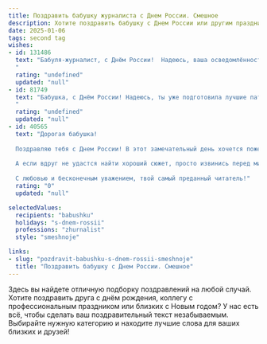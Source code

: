 ```yaml
---
title: Поздравить бабушку журналиста с Днем России. Смешное
description: Хотите поздравить бабушку с Днем России или другим праздником? Наш ИИ создаст незабываемое поздравление, а вы обязательно выделитесь среди других.  
date: 2025-01-06
tags: second tag
wishes:
- id: 131486
  text: "Бабуля-журналист, с Днём России!  Надеюсь, ваша осведомлённость о происходящих событиях в стране настолько высока, что вы уже успели написать эксклюзивный репортаж о том, как великолепно отпраздновали этот день *и сколько пирожков съели*!  Пусть  ваша жизнь будет такой же яркой и интересной, как лучшие заголовки в вашей газете (ну или блоге – в наше время всё возможно!). С праздником!
  "
  rating: "undefined"
  updated: "null"
- id: 81749
  text: "Бабушка, с Днём России! Надеюсь, ты уже подготовила лучшие патриотичные заголовки для своей любимой газеты - \"Вести из огорода\"! 😉
  "
  rating: "undefined"
  updated: "null"
- id: 40565
  text: "Дорогая бабушка!
  
  Поздравляю тебя с Днем России! В этот замечательный день хочется пожелать, чтобы твоя жизнь была яркой и насыщенной, как заголовки в лучших газетах! Как настоящий журналист, пусть все твои дни будут полны интересных сюжетов, чтобы даже самые скучные моменты превращались в захватывающие репортажи!
  
  А если вдруг не удастся найти хороший сюжет, просто извинись перед миром и скажи, что у тебя был \"репортаж на дому\" о том, как вкусно варить компот! Пусть твои статьи о жизни будут всегда на первой полосе, а твоя улыбка — заголовком, которому позавидуют даже самые хитроумные редакторы!
  
  С любовью и бесконечным уважением, твой самый преданный читатель!"
  rating: "0"
  updated: "null"

selectedValues:
  recipients: "babushku"
  holidays: "s-dnem-rossii"
  professions: "zhurnalist"
  style: "smeshnoje"

links:
- slug: "pozdravit-babushku-s-dnem-rossii-smeshnoje"
  title: "Поздравить бабушку с Днем России. Смешное"
---
```


Здесь вы найдете отличную подборку поздравлений на любой случай. 
Хотите поздравить друга с днём рождения, коллегу с профессиональным праздником или близких с Новым годом? У нас есть всё, чтобы сделать ваш поздравительный текст незабываемым. Выбирайте нужную категорию и находите лучшие слова для ваших близких и друзей!
